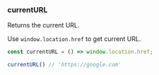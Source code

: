 ### currentURL

Returns the current URL.

Use `window.location.href` to get current URL.

```js
const currentURL = () => window.location.href;
```

```js
currentURL() // 'https://google.com'
```
